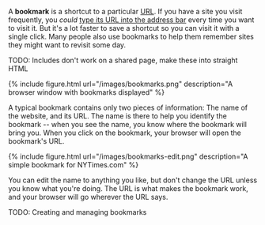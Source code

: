 A **bookmark** is a shortcut to a particular [URL](/how-the-internet-works/urls). If you have a site you visit frequently, you _could_ [type its URL into the address bar](/browser/address-bar) every time you want to visit it. But it's a lot faster to save a shortcut so you can visit it with a single click. Many people also use bookmarks to help them remember sites they might want to revisit some day.

TODO: Includes don't work on a shared page, make these into straight HTML

{% include figure.html url="/images/bookmarks.png" description="A browser window with bookmarks displayed" %}

A typical bookmark contains only two pieces of information: The name of the website, and its URL. The name is there to help you identify the bookmark -- when you see the name, you know where the bookmark will bring you. When you click on the bookmark, your browser will open the bookmark's URL.

{% include figure.html url="/images/bookmarks-edit.png" description="A simple bookmark for NYTimes.com" %}

You can edit the name to anything you like, but don't change the URL unless you know what you're doing. The URL is what makes the bookmark work, and your browser will go wherever the URL says.

TODO: Creating and managing bookmarks